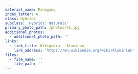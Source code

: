 ```yaml
---
material_name: Mahogany
index_letter: A
class: Hybrids
subclass: 'Hybrids: Naturals'
primary_photo_path: /photos/45.jpg
additional_photos:
  - additional_photo_path: ''
links:
  - link_title: Wikipedia - Aluminum
    link_address: 'https://en.wikipedia.org/wiki/Aluminium'
files:
  - file_name: ''
    file_path: ''
---
```


